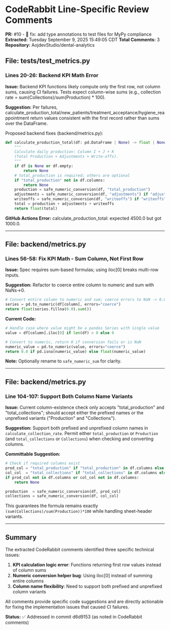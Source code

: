 # CodeRabbit Line-Specific Review Comments
**PR:** #10 - 🔧 fix: add type annotations to test files for MyPy compliance
**Extracted:** Tuesday September 9, 2025 15:49:05 CDT
**Total Comments:** 3
**Repository:** AojdevStudio/dental-analytics

## File: tests/test_metrics.py

### Lines 20-26: Backend KPI Math Error
**Issue:** Backend KPI functions likely compute only the first row, not column sums, causing CI failures. Tests expect column-wise sums (e.g., collection rate = sum(Collections)/sum(Production) * 100).

**Suggestion:** Per failures, calculate_production_total/new_patients/treatment_acceptance/hygiene_reappointment return values consistent with the first record rather than sums over the DataFrame.

Proposed backend fixes (backend/metrics.py):

```python
def calculate_production_total(df: pd.DataFrame | None) -> float | None:
    """
    Calculate daily production: Column I + J + K
    (Total Production + Adjustments + Write-offs).
    """
    if df is None or df.empty:
        return None
    # total_production is required; others are optional
    if "total_production" not in df.columns:
        return None
    production = safe_numeric_conversion(df, "total_production")
    adjustments = safe_numeric_conversion(df, "adjustments") if "adjustments" in df.columns else 0.0
    writeoffs = safe_numeric_conversion(df, "writeoffs") if "writeoffs" in df.columns else 0.0
    total = production + adjustments + writeoffs
    return float(total)
```

**GitHub Actions Error:** calculate_production_total: expected 4500.0 but got 1000.0.

---

## File: backend/metrics.py

### Lines 56-58: Fix KPI Math - Sum Column, Not First Row
**Issue:** Spec requires sum-based formulas; using iloc[0] breaks multi-row inputs.

**Suggestion:** Refactor to coerce entire column to numeric and sum with NaNs→0.

```python
# Convert entire column to numeric and sum; coerce errors to NaN -> 0.0
series = pd.to_numeric(df[column], errors="coerce")
return float(series.fillna(0.0).sum())
```

**Current Code:**
```python
# Handle case where value might be a pandas Series with single value
value = df[column].iloc[0] if len(df) > 0 else 0

# Convert to numeric, return 0 if conversion fails or is NaN
numeric_value = pd.to_numeric(value, errors="coerce")
return 0.0 if pd.isna(numeric_value) else float(numeric_value)
```

**Note:** Optionally rename to `safe_numeric_sum` for clarity.

---

## File: backend/metrics.py

### Line 104-107: Support Both Column Name Variants
**Issue:** Current column-existence check only accepts "total_production" and "total_collections"; should accept either the prefixed names or the unprefixed variants ("Production" and "Collections").

**Suggestion:** Support both prefixed and unprefixed column names in `calculate_collection_rate`. Permit either `total_production` or `Production` (and `total_collections` or `Collections`) when checking and converting columns.

**Committable Suggestion:**
```python
# Check if required columns exist
prod_col = "total_production" if "total_production" in df.columns else "Production"
col_col  = "total_collections" if "total_collections" in df.columns else "Collections"
if prod_col not in df.columns or col_col not in df.columns:
    return None

production  = safe_numeric_conversion(df, prod_col)
collections = safe_numeric_conversion(df, col_col)
```

This guarantees the formula remains exactly `(sum(Collections)/sum(Production))*100` while handling sheet-header variants.

---

## Summary

The extracted CodeRabbit comments identified three specific technical issues:

1. **KPI calculation logic error**: Functions returning first row values instead of column sums
2. **Numeric conversion helper bug**: Using iloc[0] instead of summing entire columns
3. **Column name flexibility**: Need to support both prefixed and unprefixed column variants

All comments provide specific code suggestions and are directly actionable for fixing the implementation issues that caused CI failures.

**Status:** ✅ Addressed in commit d6d9153 (as noted in CodeRabbit comments)
